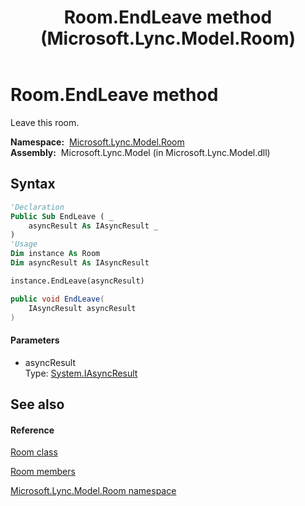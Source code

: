 ﻿---
title: Room.EndLeave method  (Microsoft.Lync.Model.Room)
TOCTitle: 'EndLeave method '
ms:assetid: M:Microsoft.Lync.Model.Room.Room.EndLeave(System.IAsyncResult)_DI_3_UC_OCS14MrefLyncWPF
ms:mtpsurl: https://msdn.microsoft.com/en-us/library/microsoft.lync.model.room.room.endleave(v=office.15)
ms:contentKeyID: 48602003
ms.date: 07/28/2014
mtps_version: v=office.15
f1_keywords:
- Microsoft.Lync.Model.Room.Room.EndLeave
dev_langs:
- CSharp
- JScript
- VB
- other
---

# Room.EndLeave method

Leave this room.

**Namespace:**  [Microsoft.Lync.Model.Room](microsoft-lync-model-room-namespace_2.md)  
**Assembly:**  Microsoft.Lync.Model (in Microsoft.Lync.Model.dll)

## Syntax

``` vb
'Declaration
Public Sub EndLeave ( _
    asyncResult As IAsyncResult _
)
'Usage
Dim instance As Room
Dim asyncResult As IAsyncResult

instance.EndLeave(asyncResult)
```

``` csharp
public void EndLeave(
    IAsyncResult asyncResult
)
```

#### Parameters

  - asyncResult  
    Type: [System.IAsyncResult](http://msdn2.microsoft.com/en-us/library/ft8a6455)  

## See also

#### Reference

[Room class](room-class-microsoft-lync-model-room_2.md)

[Room members](room-members-microsoft-lync-model-room_2.md)

[Microsoft.Lync.Model.Room namespace](microsoft-lync-model-room-namespace_2.md)

